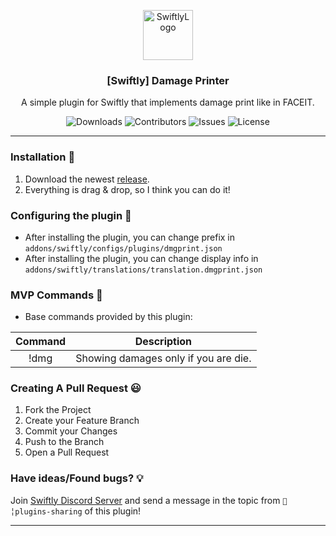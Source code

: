 <p align="center">
  <a href="https://github.com/swiftly-solution/swiftly">
    <img src="https://cdn.swiftlycs2.net/swiftly-logo.png" alt="SwiftlyLogo" width="80" height="80">
  </a>

  <h3 align="center">[Swiftly] Damage Printer</h3>

  <p align="center">
    A simple plugin for Swiftly that implements damage print like in FACEIT.
    <br/>
  </p>
</p>

<p align="center">
  <img src="https://img.shields.io/github/downloads/m3ntorsky/dmgprint/total" alt="Downloads"> 
  <img src="https://img.shields.io/github/contributors/m3ntorsky/dmgprint?color=dark-green" alt="Contributors">
  <img src="https://img.shields.io/github/issues/m3ntorsky/dmgprint" alt="Issues">
  <img src="https://img.shields.io/github/license/m3ntorsky/dmgprint" alt="License">
</p>

---
### Installation 👀

1. Download the newest [release](https://github.com/m3ntorsky/dmgprint/releases).
2. Everything is drag & drop, so I think you can do it!


### Configuring the plugin 🧐

* After installing the plugin, you can change prefix in `addons/swiftly/configs/plugins/dmgprint.json`
* After installing the plugin, you can change display info  in `addons/swiftly/translations/translation.dmgprint.json`

### MVP Commands 💬

* Base commands provided by this plugin:

|      Command     |               Description              |
|:----------------:|:--------------------------------------:|
|     !dmg    |        Showing damages only if you are die.        |

### Creating A Pull Request 😃

1. Fork the Project
2. Create your Feature Branch
3. Commit your Changes
4. Push to the Branch
5. Open a Pull Request

### Have ideas/Found bugs? 💡
Join [Swiftly Discord Server](https://swiftlycs2.net/discord) and send a message in the topic from `📕╎plugins-sharing` of this plugin!

---
